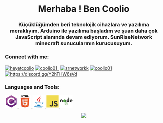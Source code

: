 <h1 align="center">Merhaba ! Ben Coolio</h1>
<h3 align="center">Küçüklüğümden beri teknolojik cihazlara ve yazılıma meraklıyım. Arduino ile yazılıma başladım ve şuan daha çok JavaScript alanında devam ediyorum. SunRiseNetwork minecraft sunucularının kurucusuyum.</h3>

<h3 align="left">Connect with me:</h3>
<p align="left">
<a href="https://dev.to/heyetcoolio" target="blank"><img align="center" src="https://raw.githubusercontent.com/rahuldkjain/github-profile-readme-generator/master/src/images/icons/Social/devto.svg" alt="heyetcoolio" height="30" width="40" /></a>
<a href="https://twitter.com/coolio01_" target="blank"><img align="center" src="https://raw.githubusercontent.com/rahuldkjain/github-profile-readme-generator/master/src/images/icons/Social/twitter.svg" alt="coolio01_" height="30" width="40" /></a>
<a href="https://instagram.com/srnetworkk" target="blank"><img align="center" src="https://raw.githubusercontent.com/rahuldkjain/github-profile-readme-generator/master/src/images/icons/Social/instagram.svg" alt="srnetworkk" height="30" width="40" /></a>
<a href="https://www.youtube.com/c/coolio01" target="blank"><img align="center" src="https://raw.githubusercontent.com/rahuldkjain/github-profile-readme-generator/master/src/images/icons/Social/youtube.svg" alt="coolio01" height="30" width="40" /></a>
<a href="https://discord.gg/https://discord.gg/Y2hTHW6sVd" target="blank"><img align="center" src="https://raw.githubusercontent.com/rahuldkjain/github-profile-readme-generator/master/src/images/icons/Social/discord.svg" alt="https://discord.gg/Y2hTHW6sVd" height="30" width="40" /></a>
</p>

<h3 align="left">Languages and Tools:</h3>
<p align="left"> <a href="https://www.w3schools.com/cs/" target="_blank" rel="noreferrer"> <img src="https://raw.githubusercontent.com/devicons/devicon/master/icons/csharp/csharp-original.svg" alt="csharp" width="40" height="40"/> </a> <a href="https://www.w3.org/html/" target="_blank" rel="noreferrer"> <img src="https://raw.githubusercontent.com/devicons/devicon/master/icons/html5/html5-original-wordmark.svg" alt="html5" width="40" height="40"/> </a> <a href="https://www.java.com" target="_blank" rel="noreferrer"> <img src="https://raw.githubusercontent.com/devicons/devicon/master/icons/java/java-original.svg" alt="java" width="40" height="40"/> </a> <a href="https://developer.mozilla.org/en-US/docs/Web/JavaScript" target="_blank" rel="noreferrer"> <img src="https://raw.githubusercontent.com/devicons/devicon/master/icons/javascript/javascript-original.svg" alt="javascript" width="40" height="40"/> </a> <a href="https://nodejs.org" target="_blank" rel="noreferrer"> <img src="https://raw.githubusercontent.com/devicons/devicon/master/icons/nodejs/nodejs-original-wordmark.svg" alt="nodejs" width="40" height="40"/> </a> </p>
<div align="center">
  <img height="45" src="https://cdn.discordapp.com/attachments/1257696545373946006/1282278521695244320/oyna.sunrisenw.com.tr.gif?ex=6739bdef&is=67386c6f&hm=35a9e60a54033329a732ca07702dc519a2d9f04cff1e2a6a453ba77941d3d014&"  />
</div>

###
